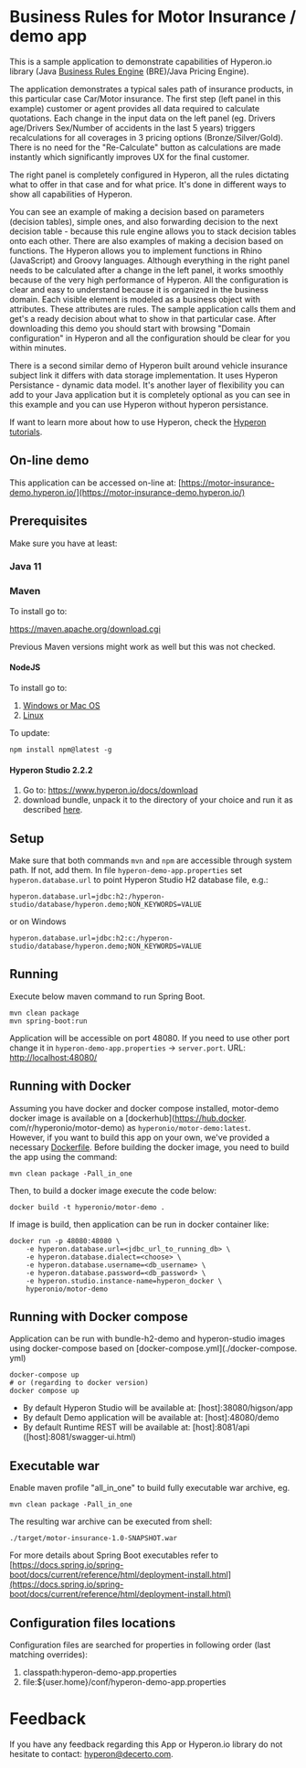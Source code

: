 # Business Rules for Motor Insurance / demo app

This is a sample application to demonstrate capabilities of Hyperon.io library (Java [Business Rules Engine](https://www.hyperon.io/usecase/business-rules-management-system) (BRE)/Java Pricing Engine). 

The application demonstrates a typical sales path of insurance products, in this particular case Car/Motor insurance. The first step (left panel in this example) customer or agent provides all data required to calculate quotations. Each change in the input data on the left panel (eg. Drivers age/Drivers Sex/Number of accidents in the last 5 years) triggers recalculations for all coverages in 3 pricing options (Bronze/Silver/Gold). There is no need for the "Re-Calculate" button as calculations are made instantly which significantly improves UX for the final customer.

The right panel is completely configured in Hyperon, all the rules dictating what to offer in that case and for what price. 
It's done in different ways to show all capabilities of Hyperon. 

You can see an example of making a decision based on parameters (decision tables), simple ones, and also forwarding decision to the next decision table - because this rule engine allows you to stack decision tables onto each other. 
There are also examples of making a decision based on functions.  The Hyperon allows you to implement functions in Rhino (JavaScript) and Groovy languages. 
Although everything in the right panel needs to be calculated after a change in the left panel, it works smoothly because of the very high performance of Hyperon. 
All the configuration is clear and easy to understand because it is organized in the business domain. Each visible element is modeled as a business object with attributes. These attributes are rules. The sample application calls them and get's a ready decision about what to show in that particular case. After downloading this demo you should start with browsing "Domain configuration" in Hyperon and all the configuration should be clear for you within minutes. 

There is a second similar demo of Hyperon built around vehicle insurance subject link it differs with data storage implementation. It uses Hyperon Persistance - dynamic data model. It's another layer of flexibility you can add to your Java application but it is completely optional as you can see in this example and you can use Hyperon without hyperon persistance. 

If want to learn more about how to use Hyperon, check the [Hyperon tutorials](https://www.hyperon.io/docs/tutorials).

## On-line demo

This application can be accessed on-line at: [https://motor-insurance-demo.hyperon.io/](https://motor-insurance-demo.hyperon.io/)

## Prerequisites

Make sure you have at least:

### Java 11

### Maven 

To install go to:

https://maven.apache.org/download.cgi

Previous Maven versions might work as well but this was not checked. 

#### NodeJS 

To install go to:
1. [Windows or Mac OS](https://nodejs.org/en/download/current/)
2. [Linux](https://github.com/nodesource/distributions)

To update:
```text
npm install npm@latest -g
```

#### Hyperon Studio 2.2.2
1. Go to:  https://www.hyperon.io/docs/download
2. download bundle, unpack it to the directory of your choice and run it as described [here](https://www.hyperon.io/tutorial/installing-hyperon-studio). 

## Setup
Make sure that both commands ```mvn``` and ```npm``` are accessible through system path. If not, add them.
In file ```hyperon-demo-app.properties``` set ```hyperon.database.url``` to point Hyperon Studio H2 database file, e.g.:
```properties
hyperon.database.url=jdbc:h2:/hyperon-studio/database/hyperon.demo;NON_KEYWORDS=VALUE
```
or on Windows
```properties
hyperon.database.url=jdbc:h2:c:/hyperon-studio/database/hyperon.demo;NON_KEYWORDS=VALUE
```

## Running
Execute below maven command to run Spring Boot.
```shell
mvn clean package
mvn spring-boot:run
```
Application will be accessible on port 48080. If you need to use other port change it in `hyperon-demo-app.properties` -> `server.port`.
URL: [http://localhost:48080/](http://localhost:48080/demo)

## Running with Docker
Assuming you have docker and docker compose installed, motor-demo docker image is available on a [dockerhub](https://hub.docker.
com/r/hyperonio/motor-demo) as `hyperonio/motor-demo:latest`.   
However, if you want to build this app on your own, we've provided a necessary [Dockerfile](./Dockerfile).
Before building the docker image, you need to build the app using the command:
```shell
mvn clean package -Pall_in_one
```
Then, to build a docker image execute the code below:
```shell
docker build -t hyperonio/motor-demo .
```

If image is build, then application can be run in docker container like:
```shell
docker run -p 48080:48080 \ 
    -e hyperon.database.url=<jdbc_url_to_running_db> \
    -e hyperon.database.dialect=<choose> \
    -e hyperon.database.username=<db_username> \
    -e hyperon.database.password=<db_password> \
    -e hyperon.studio.instance-name=hyperon_docker \
    hyperonio/motor-demo
```
## Running with Docker compose
Application can be run with bundle-h2-demo and hyperon-studio images using docker-compose based on [docker-compose.yml](./docker-compose.
yml)
```shell
docker-compose up   
# or (regarding to docker version)
docker compose up
```
* By default Hyperon Studio will be available at: [host]:38080/higson/app
* By default Demo application will be available at: [host]:48080/demo
* By default Runtime REST will be available at: [host]:8081/api ([host]:8081/swagger-ui.html)

## Executable war
Enable maven profile "all_in_one" to build fully executable war archive, eg.
```shell
mvn clean package -Pall_in_one
```
The resulting war archive can be executed from shell:
```shell
./target/motor-insurance-1.0-SNAPSHOT.war
```
For more details about Spring Boot executables refer to 
[https://docs.spring.io/spring-boot/docs/current/reference/html/deployment-install.html](https://docs.spring.io/spring-boot/docs/current/reference/html/deployment-install.html)

## Configuration files locations 
Configuration files are searched for properties in following order (last matching overrides):
1. classpath:hyperon-demo-app.properties 
2. file:${user.home}/conf/hyperon-demo-app.properties

# Feedback
If you have any feedback regarding this App or Hyperon.io library do not hesitate to contact: [hyperon@decerto.com](mailto:hyperon@decerto.com).
